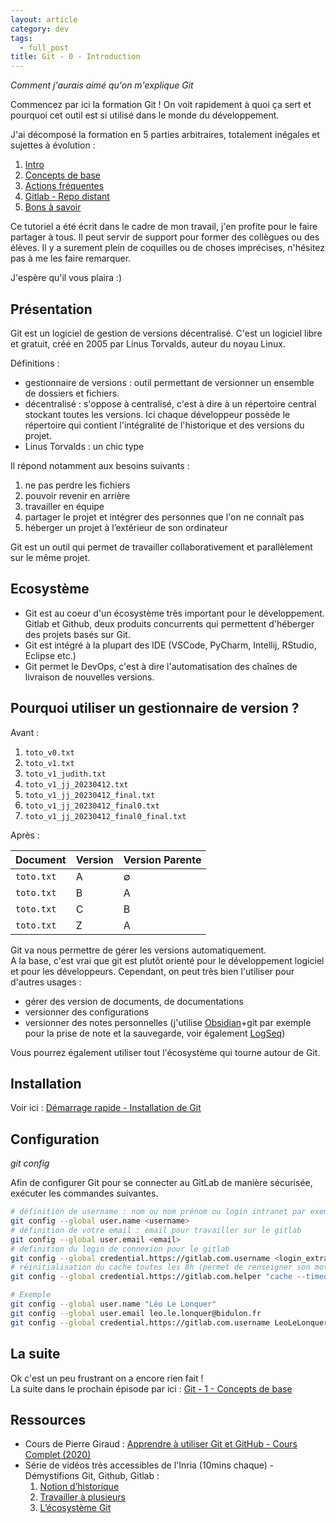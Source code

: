 ```yaml
---
layout: article
category: dev
tags:
  - full_post
title: Git - 0 - Introduction
---
```

_Comment j'aurais aimé qu'on m'explique Git_

Commencez par ici la formation Git ! On voit rapidement à quoi ça sert et pourquoi cet outil est si utilisé dans le monde du développement.

<!--more-->

J'ai décomposé la formation en 5 parties arbitraires, totalement inégales et sujettes à évolution :
1. [Intro](git-0)
2. [Concepts de base](git-1)
3. [Actions fréquentes](git-2)
4. [Gitlab - Repo distant](git-3)
5. [Bons à savoir](git-4)

Ce tutoriel a été écrit dans le cadre de mon travail, j'en profite pour le faire partager à tous. Il peut servir de support pour former des collègues ou des élèves. Il y a surement plein de coquilles ou de choses imprécises, n'hésitez pas à me les faire remarquer.

J'espère qu'il vous plaira :)

## Présentation

Git est un logiciel de gestion de versions décentralisé. C'est un logiciel libre et gratuit, créé en 2005 par Linus Torvalds, auteur du noyau Linux.

Définitions :

- gestionnaire de versions : outil permettant de versionner un ensemble de dossiers et fichiers.
- décentralisé : s'oppose à centralisé, c'est à dire à un répertoire central stockant toutes les versions. Ici chaque développeur possède le répertoire qui contient l'intégralité de l'historique et des versions du projet.
- Linus Torvalds : un chic type

Il répond notamment aux besoins suivants :

1. ne pas perdre les fichiers
2. pouvoir revenir en arrière
3. travailler en équipe
4. partager le projet et intégrer des personnes que l'on ne connaît pas
5. héberger un projet à l’extérieur de son ordinateur

Git est un outil qui permet de travailler collaborativement et parallèlement sur le même projet.  

## Ecosystème

- Git est au coeur d'un écosystème très important pour le développement. Gitlab et Github, deux produits concurrents qui permettent d'héberger des projets basés sur Git. 
- Git est intégré à la plupart des IDE (VSCode, PyCharm, Intellij, RStudio, Eclipse etc.)
- Git permet le DevOps, c'est à dire l'automatisation des chaînes de livraison de nouvelles versions.

## Pourquoi utiliser un gestionnaire de version ?

Avant :

1. `toto_v0.txt`
2. `toto_v1.txt`
3. `toto_v1_judith.txt`
4. `toto_v1_jj_20230412.txt`
5. `toto_v1_jj_20230412_final.txt`
6. `toto_v1_jj_20230412_final0.txt`
7. `toto_v1_jj_20230412_final0_final.txt`


Après :

| Document   | Version | Version Parente |
| ---------- | ------- | --------------- |
| `toto.txt` | A       | ∅               |
| `toto.txt` | B       | A               |
| `toto.txt` | C       | B               |
| `toto.txt` | Z       | A               |

Git va nous permettre de gérer les versions automatiquement.    
A la base, c'est vrai que git est plutôt orienté pour le développement logiciel et pour les développeurs.
Cependant, on peut très bien l'utiliser pour d'autres usages :

- gérer des version de documents, de documentations
- versionner des configurations
- versionner des notes personnelles (j'utilise [Obsidian](obsidian.md)+git par exemple pour la prise de note et la sauvegarde, voir également [LogSeq](https://logseq.com/))

Vous pourrez également utiliser tout l'écosystème qui tourne autour de Git.

## Installation

Voir ici : [Démarrage rapide - Installation de Git](https://git-scm.com/book/fr/v2/D%C3%A9marrage-rapide-Installation-de-Git)  

## Configuration
_git config_

Afin de configurer Git pour se connecter au GitLab de manière sécurisée, exécuter les commandes suivantes.
```bash
# définition de username : nom ou nom prénom ou login intranet par exemple
git config --global user.name <username>
# définition de votre email : email pour travailler sur le gitlab 
git config --global user.email <email>
# definition du login de connexion pour le gitlab
git config --global credential.https://gitlab.com.username <login_extranet>
# réinitialisation du cache toutes les 8h (permet de renseigner son mot de passe une seule fois / jour)
git config --global credential.https://gitlab.com.helper "cache --timeout=30000"

# Exemple
git config --global user.name "Léo Le Lonquer"
git config --global user.email leo.le.lonquer@bidulon.fr
git config --global credential.https://gitlab.com.username LeoLeLonquer
```
## La suite

Ok c'est un peu frustrant on a encore rien fait !  
La suite dans le prochain épisode par ici : [Git - 1 - Concepts de base](git-1)


## Ressources

- Cours de Pierre Giraud : [Apprendre à utiliser Git et GitHub - Cours Complet (2020)](https://www.pierre-giraud.com/git-github-apprendre-cours/)
- Série de vidéos très accessibles de l'Inria (10mins chaque) - Démystifions Git, Github, Gitlab :
	1. [Notion d’historique](https://www.youtube.com/watch?v=iub0_uVWGmg)
	2. [Travailler à plusieurs](https://www.youtube.com/watch?v=4xsd8jHyVpk)
	3. [L’écosystème Git](https://www.youtube.com/watch?v=5EFyKBF1wWw)

